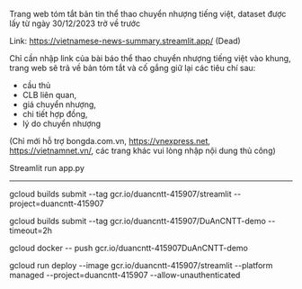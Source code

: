 Trang web tóm tắt bản tin thể thao chuyển nhượng tiếng việt, dataset được lấy từ ngày 30/12/2023 trở về trước

Link: https://vietnamese-news-summary.streamlit.app/  (Dead) 

Chỉ cần nhập link của bài báo thể thao chuyển nhượng tiếng việt vào khung, trang web sẽ trả về bản tóm tắt và cố gắng giữ lại các tiêu chí sau:

-	cầu thủ
-	CLB liên quan, 
-	giá chuyển nhượng, 
-	chi tiết hợp đồng, 
-	lý do chuyển nhượng


(Chỉ mới hỗ trợ bongda.com.vn, https://vnexpress.net, https://vietnamnet.vn/, các trang khác vui lòng nhập nội dung thủ công)

 Streamlit run app.py

 -------------------------------------------------------------------------------------------
 

gcloud builds submit --tag gcr.io/duancntt-415907/streamlit  --project=duancntt-415907

gcloud builds submit --tag gcr.io/duancntt-415907/DuAnCNTT-demo --timeout=2h

gcloud docker -- push gcr.io/duancntt-415907DuAnCNTT-demo



gcloud run deploy --image gcr.io/duancntt-415907/streamlit --platform managed  --project=duancntt-415907 --allow-unauthenticated
